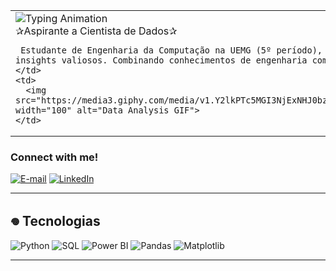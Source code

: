 <table>
  <tr>
    <td>
      <img src="https://readme-typing-svg.herokuapp.com?font=Fira+Code&size=26&color=800020&width=400&lines=Olá,+eu+sou+a+Ana+Coelho!" alt="Typing Animation"><br>
      ✰Aspirante a Cientista de Dados✰<br> 
      
     Estudante de Engenharia da Computação na UEMG (5º período), com foco em análise de dados e estatística. Atualmente estudo Python, SQL e Power BI para transformar dados em insights valiosos. Combinando conhecimentos de engenharia com análise de dados, busco desenvolver soluções inteligentes e baseadas em evidências.
    </td>
    <td>
      <img src="https://media3.giphy.com/media/v1.Y2lkPTc5MGI3NjExNHJ0bzh3Nmx5MGw1NDE1MmpiZXc4czJubDRobXI4ZTlycG0zOHJuNiZlcD12MV9pbnRlcm5hbF9naWZfYnlfaWQmY3Q9Zw/9lwr4z6CSzlxC/giphy.gif" width="100" alt="Data Analysis GIF">
    </td>
  </tr>
</table>

<h3 align="left">Connect with me!</h3>
 
 [![E-mail](https://img.shields.io/badge/-Email-000?style=for-the-badge&logo=microsoft-outlook&logoColor=FF00F6&color:FFF)](mailto:cttanacoelho@gmail.com)
 [![LinkedIn](https://img.shields.io/badge/-LinkedIn-000?style=for-the-badge&logo=linkedin&logoColor=FF00F6&color:FFF)](https://www.linkedin.com/in/cttanacoelho/)

---

## 𖦹 Tecnologias

![Python](https://img.shields.io/badge/Python-3776AB?style=for-the-badge&logo=python&logoColor=white)
![SQL](https://img.shields.io/badge/SQL-4479A1?style=for-the-badge&logo=postgresql&logoColor=white)
![Power BI](https://img.shields.io/badge/Power_BI-F2C811?style=for-the-badge&logo=powerbi&logoColor=black)
![Pandas](https://img.shields.io/badge/Pandas-150458?style=for-the-badge&logo=pandas&logoColor=white)
![Matplotlib](https://img.shields.io/badge/Matplotlib-11557C?style=for-the-badge)

---





